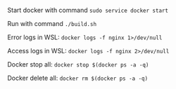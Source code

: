 Start docker with command `sudo service docker start`

Run with command `./build.sh`

Error logs in WSL: `docker logs -f nginx 1>/dev/null` 

Access logs in WSL: `docker logs -f nginx 2>/dev/null` 

Docker stop all: `docker stop $(docker ps -a -q)`

Docker delete all: `docker rm $(docker ps -a -q)`
